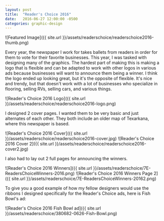 ```yaml
---
layout: post
title:  "Reader's Choice 2016"
date:   2016-06-27 12:00:00 -0500
categories: graphic-design
---
```


![Featured Image]({{ site.url }}/assets/readerschoice/readerschoice2016-thumb.png)

Every year, the newspaper I work for takes ballets from readers in order for them to vote for their favorite businesses. This year, I was tasked with designing many of the graphics. The hardest part of making this is making a logo that is flexible and can be adapted to work with other logos in various ads because businesses will want to announce them being a winner. I think the logo ended up looking great, but it's the opposite of flexible. It's nice and trendy, but that doesn't work with a lot of businesses who specialize in flooring, selling RVs, selling cars, and various things.

![Reader's Choice 2016 Logo]({{ site.url }}/assets/readerschoice/readerschoice2016-logo.png)

I designed 2 cover pages. I wanted them to be very basic and just alternates of each other. They both include an older map of Texarkana, where this newspaper is based.

![Reader's Choice 2016 Cover]({{ site.url }}/assets/readerschoice/readerschoice2016-cover.jpg)
![Reader's Choice 2016 Cover 2]({{ site.url }}/assets/readerschoice/readerschoice2016-cover2.jpg)

I also had to lay out 2 full pages for announcing the winners.

![Reader's Choice 2016 Winners]({{ site.url }}/assets/readerschoice/7E-ReadersChoiceWinners-2016.png)
![Reader's Choice 2016 Winners Page 2]({{ site.url }}/assets/readerschoice/7E-ReadersChoiceWinners-20162.png)

To give you a good example of how my fellow designers would use the ribbons I designed specifically for the Reader's Choice ads, here is Fish Bowl's ad:

![Reader's Choice 2016 Fish Bowl ad]({{ site.url }}/assets/readerschoice/380682-0626-Fish-Bowl.png)
